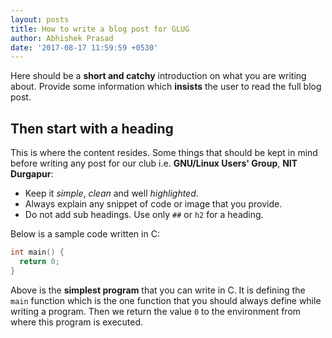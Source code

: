 ```yaml
---
layout: posts
title: How to write a blog post for GLUG
author: Abhishek Prasad
date: '2017-08-17 11:59:59 +0530'
---
```


Here should be a **short and catchy** introduction on what you are writing
about. Provide some information which **insists** the user to read the full
blog post.

## Then start with a heading

This is where the content resides. Some things that should be kept in mind
before writing any post for our club i.e. **GNU/Linux Users' Group**, **NIT
Durgapur**:

* Keep it *simple*, *clean* and well *highlighted*.
* Always explain any snippet of code or image that you provide.
* Do not add sub headings. Use only `##` or `h2` for a heading.

Below is a sample code written in C:
```c
int main() {
  return 0;
}
```
Above is the **simplest program** that you can write in C. It is defining the `main`
function which is the one function that you should always define while writing a
program. Then we return the value `0` to the environment from where this program
is executed.

